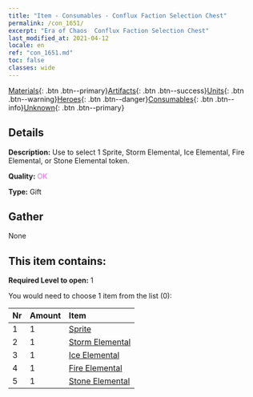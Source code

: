 ```yaml
---
title: "Item - Consumables - Conflux Faction Selection Chest"
permalink: /con_1651/
excerpt: "Era of Chaos  Conflux Faction Selection Chest"
last_modified_at: 2021-04-12
locale: en
ref: "con_1651.md"
toc: false
classes: wide
---
```

 [Materials](/){: .btn .btn--primary}[Artifacts](/Artifacts/){: .btn .btn--success}[Units](/Units/){: .btn .btn--warning}[Heroes](/Heroes/){: .btn .btn--danger}[Consumables](/Consumables/){: .btn .btn--info}[Unknown](/Unknown/){: .btn .btn--primary}

## Details
 **Description:** Use to select 1 Sprite, Storm Elemental, Ice Elemental, Fire Elemental, or Stone Elemental token.

 **Quality:** <span style="color: #DA70D6">OK</span>

 **Type:** Gift

## Gather

  None

## This item contains:

 **Required Level to open:** 1

 You would need to choose 1 item from the list (0):

  | Nr | Amount |     Item    |
  |:---|:-------|:------------|
  | 1 | 1 | [Sprite](/Items/unt_262/) | 
  | 2 | 1 | [Storm Elemental](/Items/unt_263/) | 
  | 3 | 1 | [Ice Elemental](/Items/unt_264/) | 
  | 4 | 1 | [Fire Elemental](/Items/unt_265/) | 
  | 5 | 1 | [Stone Elemental](/Items/unt_266/) | 
